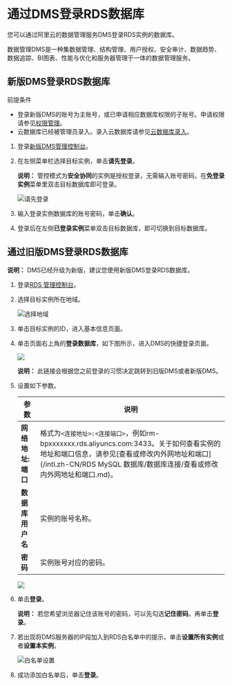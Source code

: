 # 通过DMS登录RDS数据库

您可以通过阿里云的数据管理服务DMS登录RDS实例的数据库。

数据管理DMS是一种集数据管理、结构管理、用户授权、安全审计、数据趋势、数据追踪、BI图表、性能与优化和服务器管理于一体的数据管理服务。

## 新版DMS登录RDS数据库

前提条件

-   登录新版DMS的账号为主账号，或已申请相应数据库权限的子账号。申请权限请参见[权限管理](~~60371~~)。
-   云数据库已经被管理员录入。录入云数据库请参见[云数据库录入](~~159708~~)。

1.  登录[新版DMS管理控制台](https://dms.aliyun.com/)。

2.  在左侧菜单栏选择目标实例，单击**请先登录**。

    **说明：** 管控模式为**安全协同**的实例是授权登录，无需输入账号密码，在**免登录实例**菜单里双击目标数据库即可登录。

    ![请先登录](https://static-aliyun-doc.oss-cn-hangzhou.aliyuncs.com/assets/img/zh-CN/9077559951/p113304.png)

3.  输入登录实例数据库的账号密码，单击**确认**。

4.  登录后在左侧**已登录实例**菜单双击目标数据库，即可切换到目标数据库。


## 通过旧版DMS登录RDS数据库

**说明：** DMS已经升级为新版，建议您使用新版DMS登录RDS数据库。

1.  登录[RDS 管理控制台](https://rds.console.aliyun.com/)。
2.  选择目标实例所在地域。

    ![选择地域](https://static-aliyun-doc.oss-cn-hangzhou.aliyuncs.com/assets/img/zh-CN/3074469951/p36543.png)

3.  单击目标实例的ID，进入基本信息页面。
4.  单击页面右上角的**登录数据库**，如下图所示，进入DMS的快捷登录页面。

    ![](https://static-aliyun-doc.oss-cn-hangzhou.aliyuncs.com/assets/img/zh-CN/9822472061/p4253.png)

    **说明：** 此链接会根据您之前登录的习惯决定跳转到旧版DMS或者新版DMS。

5.  设置如下参数。

    |参数|说明|
    |--|--|
    |**网络地址:端口**|格式为`<连接地址>:<连接端口>`，例如rm-bpxxxxxxx.rds.aliyuncs.com:3433。关于如何查看实例的地址和端口信息，请参见[查看或修改内外网地址和端口](/intl.zh-CN/RDS MySQL 数据库/数据库连接/查看或修改内外网地址和端口.md)。|
    |**数据库用户名**|实例的账号名称。|
    |**密码**|实例账号对应的密码。|

    ![](https://static-aliyun-doc.oss-cn-hangzhou.aliyuncs.com/assets/img/zh-CN/9077559951/p4254.png)

6.  单击**登录**。

    **说明：** 若您希望浏览器记住该账号的密码，可以先勾选**记住密码**，再单击**登录**。

7.  若出现将DMS服务器的IP段加入到RDS白名单中的提示，单击**设置所有实例**或者**设置本实例**。

    ![白名单设置](https://static-aliyun-doc.oss-cn-hangzhou.aliyuncs.com/assets/img/zh-CN/9077559951/p4255.png)

8.  成功添加白名单后，单击**登录**。

